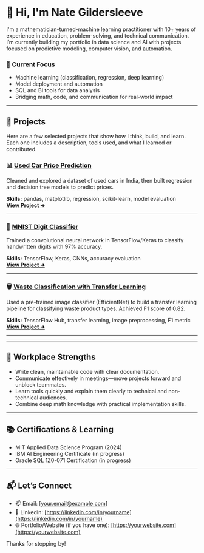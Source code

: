 # 👋 Hi, I'm Nate Gildersleeve

I'm a mathematician-turned-machine learning practitioner with 10+ years of experience in education, problem-solving, and technical communication. I’m currently building my portfolio in data science and AI with projects focused on predictive modeling, computer vision, and automation.

### 🔭 Current Focus
- Machine learning (classification, regression, deep learning)
- Model deployment and automation
- SQL and BI tools for data analysis
- Bridging math, code, and communication for real-world impact

---

## 💼 Projects

Here are a few selected projects that show how I think, build, and learn. Each one includes a description, tools used, and what I learned or contributed.

### 📊 [Used Car Price Prediction](https://github.com/ngildersleeve/used-cars-regression/tree/main)
Cleaned and explored a dataset of used cars in India, then built regression and decision tree models to predict prices.

**Skills:** pandas, matplotlib, regression, scikit-learn, model evaluation  
**[View Project ➜](https://github.com/ngildersleeve/used-cars-regression/blob/main/India_Used_Cars_Price_Prediction.ipynb)**

---

### 🔢 [MNIST Digit Classifier](#)
Trained a convolutional neural network in TensorFlow/Keras to classify handwritten digits with 97% accuracy.

**Skills:** TensorFlow, Keras, CNNs, accuracy evaluation  
**[View Project ➜](#)**

---

### 🗑️ [Waste Classification with Transfer Learning](https://github.com/ngildersleeve/waste-classification)
Used a pre-trained image classifier (EfficientNet) to build a transfer learning pipeline for classifying waste product types. Achieved F1 score of 0.82.

**Skills:** TensorFlow Hub, transfer learning, image preprocessing, F1 metric  
**[View Project ➜](https://github.com/ngildersleeve/waste-classification/blob/main/Project_Classify_Waste_Products_Using_Transfer_Learning.ipynb)**

---



---

## 🧠 Workplace Strengths
- Write clean, maintainable code with clear documentation.
- Communicate effectively in meetings—move projects forward and unblock teammates.
- Learn tools quickly and explain them clearly to technical and non-technical audiences.
- Combine deep math knowledge with practical implementation skills.

---

## 📚 Certifications & Learning
- MIT Applied Data Science Program (2024)
- IBM AI Engineering Certificate (in progress)
- Oracle SQL 1Z0-071 Certification (in progress)

---

## 📬 Let’s Connect
- 📫 Email: [your.email@example.com]
- 💼 LinkedIn: [https://linkedin.com/in/yourname](https://linkedin.com/in/yourname)
- 🌐 Portfolio/Website (if you have one): [https://yourwebsite.com](https://yourwebsite.com)

Thanks for stopping by!
